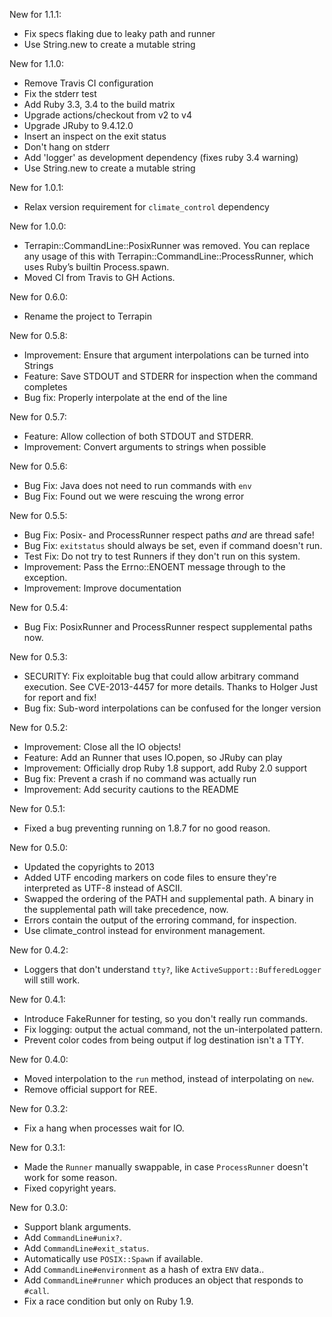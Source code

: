 New for 1.1.1:

* Fix specs flaking due to leaky path and runner
* Use String.new to create a mutable string

New for 1.1.0:

* Remove Travis CI configuration
* Fix the stderr test
* Add Ruby 3.3, 3.4 to the build matrix
* Upgrade actions/checkout from v2 to v4
* Upgrade JRuby to 9.4.12.0
* Insert an inspect on the exit status
* Don't hang on stderr
* Add 'logger' as development dependency (fixes ruby 3.4 warning)
* Use String.new to create a mutable string

New for 1.0.1:

* Relax version requirement for `climate_control` dependency

New for 1.0.0:

* Terrapin::CommandLine::PosixRunner was removed. You can replace any usage of this with Terrapin::CommandLine::ProcessRunner, which uses Ruby’s builtin Process.spawn.
* Moved CI from Travis to GH Actions.

New for 0.6.0:

* Rename the project to Terrapin

New for 0.5.8:

* Improvement: Ensure that argument interpolations can be turned into Strings
* Feature: Save STDOUT and STDERR for inspection when the command completes
* Bug fix: Properly interpolate at the end of the line

New for 0.5.7:

* Feature: Allow collection of both STDOUT and STDERR.
* Improvement: Convert arguments to strings when possible

New for 0.5.6:

* Bug Fix: Java does not need to run commands with `env`
* Bug Fix: Found out we were rescuing the wrong error

New for 0.5.5:

* Bug Fix: Posix- and ProcessRunner respect paths *and* are thread safe!
* Bug Fix: `exitstatus` should always be set, even if command doesn't run.
* Test Fix: Do not try to test Runners if they don't run on this system.
* Improvement: Pass the Errno::ENOENT message through to the exception.
* Improvement: Improve documentation

New for 0.5.4:

* Bug Fix: PosixRunner and ProcessRunner respect supplemental paths now.

New for 0.5.3:

* SECURITY: Fix exploitable bug that could allow arbitrary command execution.
  See CVE-2013-4457 for more details. Thanks to Holger Just for report and fix!
* Bug fix: Sub-word interpolations can be confused for the longer version

New for 0.5.2:

* Improvement: Close all the IO objects!
* Feature: Add an Runner that uses IO.popen, so JRuby can play
* Improvement: Officially drop Ruby 1.8 support, add Ruby 2.0 support
* Bug fix: Prevent a crash if no command was actually run
* Improvement: Add security cautions to the README

New for 0.5.1:

* Fixed a bug preventing running on 1.8.7 for no good reason.

New for 0.5.0:

* Updated the copyrights to 2013
* Added UTF encoding markers on code files to ensure they're interpreted as
  UTF-8 instead of ASCII.
* Swapped the ordering of the PATH and supplemental path. A binary in the
  supplemental path will take precedence, now.
* Errors contain the output of the erroring command, for inspection.
* Use climate_control instead for environment management.

New for 0.4.2:

* Loggers that don't understand `tty?`, like `ActiveSupport::BufferedLogger`
  will still work.

New for 0.4.1:

* Introduce FakeRunner for testing, so you don't really run commands.
* Fix logging: output the actual command, not the un-interpolated pattern.
* Prevent color codes from being output if log destination isn't a TTY.

New for 0.4.0:

* Moved interpolation to the `run` method, instead of interpolating on `new`.
* Remove official support for REE.

New for 0.3.2:

* Fix a hang when processes wait for IO.

New for 0.3.1:

* Made the `Runner` manually swappable, in case `ProcessRunner` doesn't work
  for some reason.
* Fixed copyright years.

New for 0.3.0:

* Support blank arguments.
* Add `CommandLine#unix?`.
* Add `CommandLine#exit_status`.
* Automatically use `POSIX::Spawn` if available.
* Add `CommandLine#environment` as a hash of extra `ENV` data..
* Add `CommandLine#runner` which produces an object that responds to `#call`.
* Fix a race condition but only on Ruby 1.9.
